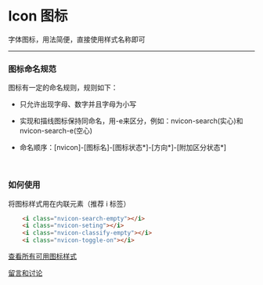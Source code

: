 # Icon 图标

字体图标，用法简便，直接使用样式名称即可

---

### 图标命名规范

图标有一定的命名规则，规则如下：

+ 只允许出现字母、数字并且字母为小写

+ 实现和描线图标保持同命名，用-e来区分，例如：nvicon-search(实心)和nvicon-search-e(空心)

+ 命名顺序：[nvicon]-[图标名]-[图标状态*]-[方向*]-[附加区分状态*]

<br/>

### 如何使用

将图标样式用在内联元素（推荐 i 标签）

```html
    <i class="nvicon-search-empty"></i>
    <i class="nvicon-seting"></i>
    <i class="nvicon-classify-empty"></i>
    <i class="nvicon-toggle-on"></i>

```

[查看所有可用图标样式](http://gtp-nv.jd.com/docs?languageCode=CN&columnUid=41c513f9dd334a1ebb0fbbd76d71e973&directoryUid=8fd3459c5ba04cf681494941b2db31e2&directoryName=Icon%20%E5%9B%BE%E6%A0%87)

[留言和讨论](https://github.com/guguaihaha/nv-source/issues/3)

